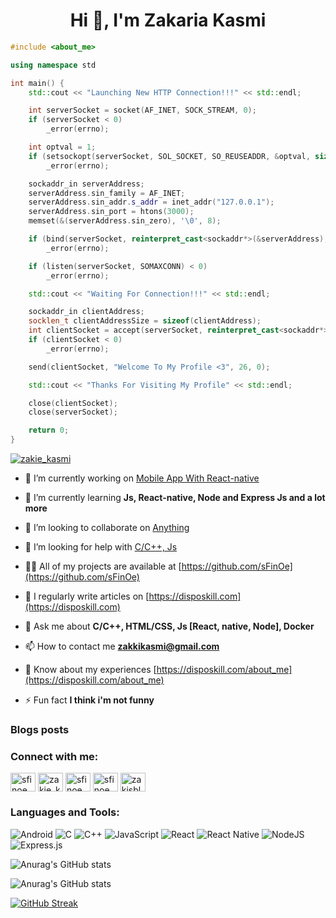 <h1 align="center">Hi 👋, I'm Zakaria Kasmi</h1>



```cpp
#include <about_me>

using namespace std

int main() {
    std::cout << "Launching New HTTP Connection!!!" << std::endl;

    int serverSocket = socket(AF_INET, SOCK_STREAM, 0);
    if (serverSocket < 0)
        _error(errno);

    int optval = 1;
    if (setsockopt(serverSocket, SOL_SOCKET, SO_REUSEADDR, &optval, sizeof(optval)) < 0)
        _error(errno);

    sockaddr_in serverAddress;
    serverAddress.sin_family = AF_INET;
    serverAddress.sin_addr.s_addr = inet_addr("127.0.0.1");
    serverAddress.sin_port = htons(3000);
    memset(&(serverAddress.sin_zero), '\0', 8);

    if (bind(serverSocket, reinterpret_cast<sockaddr*>(&serverAddress), sizeof(serverAddress)) < 0)
        _error(errno);

    if (listen(serverSocket, SOMAXCONN) < 0)
        _error(errno);

    std::cout << "Waiting For Connection!!!" << std::endl;

    sockaddr_in clientAddress;
    socklen_t clientAddressSize = sizeof(clientAddress);
    int clientSocket = accept(serverSocket, reinterpret_cast<sockaddr*>(&clientAddress), &clientAddressSize);
    if (clientSocket < 0)
        _error(errno);

    send(clientSocket, "Welcome To My Profile <3", 26, 0);

    std::cout << "Thanks For Visiting My Profile" << std::endl;

    close(clientSocket);
    close(serverSocket);

    return 0;
}
```





<p align="left"> <a href="https://twitter.com/zakie_kasmi" target="blank"><img src="https://img.shields.io/twitter/follow/zakie_kasmi?logo=twitter&style=for-the-badge" alt="zakie_kasmi" /></a> </p>

- 🔭 I’m currently working on [Mobile App With React-native](Coming-Soon)

- 🌱 I’m currently learning **Js, React-native, Node and Express Js and a lot more**

- 👯 I’m looking to collaborate on [Anything](Coming-Soon)

- 🤝 I’m looking for help with [C/C++, Js](zakkikasmi@gmail.com)

- 👨‍💻 All of my projects are available at [https://github.com/sFinOe](https://github.com/sFinOe)

- 📝 I regularly write articles on [https://disposkill.com](https://disposkill.com)

- 💬 Ask me about **C/C++, HTML/CSS, Js [React, native, Node], Docker**

- 📫 How to contact me **zakkikasmi@gmail.com**

- 📄 Know about my experiences [https://disposkill.com/about_me](https://disposkill.com/about_me)

- ⚡ Fun fact **I think i'm not funny**

### Blogs posts
<!-- BLOG-POST-LIST:START -->
<!-- BLOG-POST-LIST:END -->

<h3 align="left">Connect with me:</h3>
<p align="left">
<a href="https://dev.to/sfinoe" target="blank"><img align="center" src="https://raw.githubusercontent.com/rahuldkjain/github-profile-readme-generator/master/src/images/icons/Social/devto.svg" alt="sfinoe" height="30" width="40" /></a>
<a href="https://twitter.com/zakie_kasmi" target="blank"><img align="center" src="https://raw.githubusercontent.com/rahuldkjain/github-profile-readme-generator/master/src/images/icons/Social/twitter.svg" alt="zakie_kasmi" height="30" width="40" /></a>
<a href="https://linkedin.com/in/sfinoe" target="blank"><img align="center" src="https://raw.githubusercontent.com/rahuldkjain/github-profile-readme-generator/master/src/images/icons/Social/linked-in-alt.svg" alt="sfinoe" height="30" width="40" /></a>
<a href="https://stackoverflow.com/users/sfinoe" target="blank"><img align="center" src="https://raw.githubusercontent.com/rahuldkjain/github-profile-readme-generator/master/src/images/icons/Social/stack-overflow.svg" alt="sfinoe" height="30" width="40" /></a>
<a href="https://fb.com/zakisblue" target="blank"><img align="center" src="https://raw.githubusercontent.com/rahuldkjain/github-profile-readme-generator/master/src/images/icons/Social/facebook.svg" alt="zakisblue" height="30" width="40" /></a>
</p>

<h3 align="left">Languages and Tools:</h3>

![Android](https://img.shields.io/badge/Android-3DDC84?style=for-the-badge&logo=android&logoColor=white)
![C](https://img.shields.io/badge/c-%2300599C.svg?style=for-the-badge&logo=c&logoColor=white)
![C++](https://img.shields.io/badge/c++-%2300599C.svg?style=for-the-badge&logo=c%2B%2B&logoColor=white)
![JavaScript](https://img.shields.io/badge/javascript-%23323330.svg?style=for-the-badge&logo=javascript&logoColor=%23F7DF1E)
![React](https://img.shields.io/badge/react-%2320232a.svg?style=for-the-badge&logo=react&logoColor=%2361DAFB)
![React Native](https://img.shields.io/badge/react_native-%2320232a.svg?style=for-the-badge&logo=react&logoColor=%2361DAFB)
![NodeJS](https://img.shields.io/badge/node.js-6DA55F?style=for-the-badge&logo=node.js&logoColor=white)
![Express.js](https://img.shields.io/badge/express.js-%23404d59.svg?style=for-the-badge&logo=express&logoColor=%2361DAFB)



![Anurag's GitHub stats](https://github-readme-stats.vercel.app/api/top-langs?username=sfinoe&show_icons=true&theme=prussian&layout=compact)

![Anurag's GitHub stats](https://github-readme-stats.vercel.app/api?username=sfinoe&show_icons=true&theme=prussian)

[![GitHub Streak](https://github-readme-streak-stats.herokuapp.com?user=sfinoe&theme=prussian&border_radius=4)](https://git.io/streak-stats)
